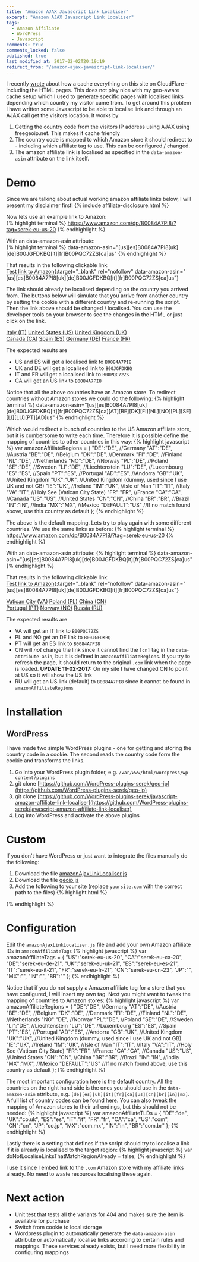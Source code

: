 ```yaml
---
title: "Amazon AJAX Javascript Link Localiser"
excerpt: "Amazon AJAX Javascript Link Localiser"
tags:
  - Amazon Affiliate
  - WordPress
  - Javascript
comments: true
comments_locked: false
published: true
last_modified_at: 2017-02-02T20:19:19
redirect_from: "/amazon-ajax-javascript-link-localiser/"
---
```

I recently [wrote](/code/wordpress-caching-static-html-cloudflare/) about how a cache everything on this site on CloudFlare - including the HTML pages. This does not play nice with my geo-aware cache setup which I used to generate specific pages with localised links depending which country my visitor came from. To get around this problem I have written some Javascript to be able to localise link and through an AJAX call get the visitors location. It works by

1. Getting the country code from the visitors IP address using AJAX using freegeoip.net. This makes it cache friendly
2. The country code is mapped to which Amazon store it should redirect to - including which affiliate tag to use. This can be configured / changed.
3. The amazon affiliate link is localised as specified in the `data-amazon-asin` attribute on the link itself.

# Demo
Since we are talking about actual working amazon affiliate links below, I will present my disclaimer first!
{% include affiliate-disclosure.html %}

Now lets use an example link to Amazon:  
{% highlight terminal %}
https://www.amazon.com/dp/B0084A7PI8/?tag=serek-eu-us-20
{% endhighlight %}

With an data-amazon-asin attribute:  
{% highlight terminal %}
data-amazon-asin="[us][es]B0084A7PI8[uk][de]B00JGFDKBQ[it][fr]B00PQC72ZS[ca]us"
{% endhighlight %}

That results in the following clickable link:  
[Test link to Amazon](https://www.amazon.com/dp/B0084A7PI8/?tag=serek-eu-us-20){:target="_blank" rel="nofollow" data-amazon-asin="[us][es]B0084A7PI8[uk][de]B00JGFDKBQ[it][fr]B00PQC72ZS[ca]us"}

The link should already be localised depending on the country you arrived from. The buttons below will simulate that you arrive from another country by setting the cookie with a different country and re-running the script. Then the link above should be changed / localised. You can use the developer tools on your browser to see the changes in the HTML or just click on the link.

<div markdown="0" class="btn--group">
  <a class="btn" href="#" onclick="setCookie('geo_country_code','IT'); localiseLinks(); return false;">Italy (IT)</a>
  <a class="btn" href="#" onclick="setCookie('geo_country_code','US'); localiseLinks(); return false;">United States (US)</a>
  <a class="btn" href="#" onclick="setCookie('geo_country_code','UK'); localiseLinks(); return false;">United Kingdom (UK)</a>
</div>
<div markdown="0" class="btn--group">
  <a class="btn" href="#" onclick="setCookie('geo_country_code','CA'); localiseLinks(); return false;">Canada (CA)</a>
  <a class="btn" href="#" onclick="setCookie('geo_country_code','ES'); localiseLinks(); return false;">Spain (ES)</a>
  <a class="btn" href="#" onclick="setCookie('geo_country_code','DE'); localiseLinks(); return false;">Germany (DE)</a>
  <a class="btn" href="#" onclick="setCookie('geo_country_code','FR'); localiseLinks(); return false;">France (FR)</a>
</div>

The expected results are

* US and ES will get a localised link to `B0084A7PI8`
* UK and DE will get a localised link to `B00JGFDKBQ`
* IT and FR will get a localised link to `B00PQC72ZS`
* CA will get an US link to `B0084A7PI8`

Notice that all the above countries have an Amazon store. To redirect countries without Amazon stores we could do the following:
{% highlight terminal %}
data-amazon-asin="[us][es]B0084A7PI8[uk][de]B00JGFDKBQ[it][fr]B00PQC72ZS[ca][AT][BE][DK][FI][NL][NO][PL][SE][LI][LU][PT][AD]us"
{% endhighlight %}

Which would redirect a bunch of countries to the US Amazon affiliate store, but it is cumbersome to write each time. Therefore it is possible define the mapping of countries to other countries in this way:
{% highlight javascript %}
var amazonAffiliateRegions = {
  "DE":"DE", //Germany
  "AT":"DE", //Austria
  "BE":"DE", //Belgium
  "DK":"DE", //Denmark
  "FI":"DE", //Finland
  "NL":"DE", //Netherlands
  "NO":"DE", //Norway
  "PL":"DE", //Poland
  "SE":"DE", //Sweden
  "LI":"DE", //Liechtenstein
  "LU":"DE", //Luxembourg
  "ES":"ES", //Spain
  "PT":"ES", //Portugal
  "AD":"ES", //Andorra
  "GB":"UK", //United Kingdom
  "UK":"UK", //United Kingdom (dummy, used since I use UK and not GB)
  "IE":"UK", //Ireland
  "IM":"UK", //Isle of Man
  "IT":"IT", //Italy
  "VA":"IT", //Holy See (Vatican City State)
  "FR":"FR", //France
  "CA":"CA", //Canada
  "US":"US", //United States
  "CN":"CN", //China
  "BR":"BR", //Brazil
  "IN":"IN", //India
  "MX":"MX", //Mexico
  "DEFAULT":"US"  //If no match found above, use this country as default
};
{% endhighlight %}

The above is the default mapping. Lets try to play again with some different countries. We use the same links as before:
{% highlight terminal %}
https://www.amazon.com/dp/B0084A7PI8/?tag=serek-eu-us-20
{% endhighlight %}

With an data-amazon-asin attribute:
{% highlight terminal %}
data-amazon-asin="[us][es]B0084A7PI8[uk][de]B00JGFDKBQ[it][fr]B00PQC72ZS[ca]us"
{% endhighlight %}

That results in the following clickable link:  
[Test link to Amazon](https://www.amazon.com/dp/B0084A7PI8/?tag=serek-eu-us-20){:target="_blank" rel="nofollow" data-amazon-asin="[us][es]B0084A7PI8[uk][de]B00JGFDKBQ[it][fr]B00PQC72ZS[ca]us"}

<div markdown="0" class="btn--group">
  <a class="btn" href="#" onclick="setCookie('geo_country_code','VA'); localiseLinks(); return false;">Vatican City (VA)</a>
  <a class="btn" href="#" onclick="setCookie('geo_country_code','PL'); localiseLinks(); return false;">Poland (PL)</a>
  <a class="btn" href="#" onclick="setCookie('geo_country_code','CN'); localiseLinks(); return false;">China (CN)</a>
</div>
<div markdown="0" class="btn--group">
  <a class="btn" href="#" onclick="setCookie('geo_country_code','PT'); localiseLinks(); return false;">Portugal (PT)</a>
  <a class="btn" href="#" onclick="setCookie('geo_country_code','NO'); localiseLinks(); return false;">Norway (NO)</a>
  <a class="btn" href="#" onclick="setCookie('geo_country_code','RU'); localiseLinks(); return false;">Russia (RU)</a>
</div>

The expected results are

* VA will get an IT link to `B00PQC72ZS`
* PL and NO get an DE link to `B00JGFDKBQ`
* PT will get an ES link to `B0084A7PI8`
* CN will *not* change the link since it cannot find the `[cn]` tag in the `data-attribute-asin`, but it is defined in `amazonAffiliateRegions`. If you try to refresh the page, it should return to the original `.com` link when the page is loaded. **UPDATE 11-02-2017:** On my site I have changed CN to point at US so it will show the US link
* RU will get an US link (default) to `B0084A7PI8` since it cannot be found in `amazonAffiliateRegions`

# Installation
## WordPress
I have made two simple WordPress plugins - one for getting and storing the country code in a cookie. The second reads the country code form the cookie and transforms the links.

1. Go into your WordPress plugin folder, e.g. `/var/www/html/wordpress/wp-content/plugins`
2. git clone [https://github.com/WordPress-plugins-serek/geo-ip](https://github.com/WordPress-plugins-serek/geo-ip)
3. git clone [https://github.com/WordPress-plugins-serek/javascript-amazon-affiliate-link-localiser](https://github.com/WordPress-plugins-serek/javascript-amazon-affiliate-link-localiser)
4. Log into WordPress and activate the above plugins

# Custom
If you don't have WordPress or just want to integrate the files manually do the following:

1. Download the file [amazonAjaxLinkLocaliser.js](https://raw.githubusercontent.com/WordPress-plugins-serek/javascript-amazon-affiliate-link-localiser/master/assets/amazonAjaxLinkLocaliser.js)
2. Download the file [geoip.js](https://raw.githubusercontent.com/WordPress-plugins-serek/geo-ip/master/assets/geoip.js)
3. Add the following to your site (replace `yoursite.com` with the correct path to the files)
{% highlight html %}
<script src="//yoursite.com/geoip.js" defer></script>
<script src="//yoursite.com/amazonAjaxLinkLocaliser.js" defer></script>
{% endhighlight %}

# Configuration
Edit the `amazonAjaxLinkLocaliser.js` file and add your own Amazon affiliate IDs in `amazonAffiliateTags`
{% highlight javascript %}
var amazonAffiliateTags = {
        "US":"serek-eu-us-20",
        "CA":"serek-eu-ca-20",
        "DE":"serek-eu-de-21",
        "UK":"serek-eu-uk-21",
        "ES":"serek-eu-es-21",
        "IT":"serek-eu-it-21",
        "FR":"serek-eu-fr-21",
        "CN":"serek-eu-cn-23",
        "JP":"",
        "MX":"",
        "IN":"",
        "BR":""
};
{% endhighlight %}

Notice that if you do not supply a Amazon affiliate tag for a store that you have configured, I will insert my own tag.
Next you might want to tweak the mapping of countries to Amazon stores:
{% highlight javascript %}
var amazonAffiliateRegions = {
  "DE":"DE", //Germany
  "AT":"DE", //Austria
  "BE":"DE", //Belgium
  "DK":"DE", //Denmark
  "FI":"DE", //Finland
  "NL":"DE", //Netherlands
  "NO":"DE", //Norway
  "PL":"DE", //Poland
  "SE":"DE", //Sweden
  "LI":"DE", //Liechtenstein
  "LU":"DE", //Luxembourg
  "ES":"ES", //Spain
  "PT":"ES", //Portugal
  "AD":"ES", //Andorra
  "GB":"UK", //United Kingdom
  "UK":"UK", //United Kingdom (dummy, used since I use UK and not GB)
  "IE":"UK", //Ireland
  "IM":"UK", //Isle of Man
  "IT":"IT", //Italy
  "VA":"IT", //Holy See (Vatican City State)
  "FR":"FR", //France
  "CA":"CA", //Canada
  "US":"US", //United States
  "CN":"CN", //China
  "BR":"BR", //Brazil
  "IN":"IN", //India
  "MX":"MX", //Mexico
  "DEFAULT":"US"  //If no match found above, use this country as default
};
{% endhighlight %}

The most important configuration here is the default country. All the countries on the right hand side is the ones you should use in the `data-amazon-asin` attribute, e.g. `[de][es][uk][it][fr][ca][us][cn][br][in][mx]`. A full list of country codes can be found [here](http://dev.maxmind.com/geoip/legacy/codes/iso3166/).
You can also tweak the mapping of Amazon stores to their url endings, but this should not be needed:
{% highlight javascript %}
var amazonAffiliateTLDs = {
 "DE":"de",
 "UK":"co.uk",
 "ES":"es",
 "IT":"it",
 "FR":"fr",
 "CA":"ca",
 "US":"com",
 "CN":"cn",
 "JP":"co.jp",
 "MX":"com.mx",
 "IN":"in",
 "BR":"com.br"
};
{% endhighlight %}

Lastly there is a setting that defines if the script should try to localise a link if it is already is localised to the target region:
{% highlight javascript %}
var doNotLocaliseLinksThatMatchRegionAlready = false;
{% endhighlight %}

I use it since I embed link to the `.com` Amazon store with my affiliate links already. No need to waste resources localising these again.

# Next action

* Unit test that tests all the variants for 404 and makes sure the item is available for purchase
* Switch from cookie to local storage
* Wordpress plugin to automatically generate the `data-amazon-asin` attribute or automatically localise links according to certain rules and mappings. These services already exists, but I need more flexibility in configuring mappings
